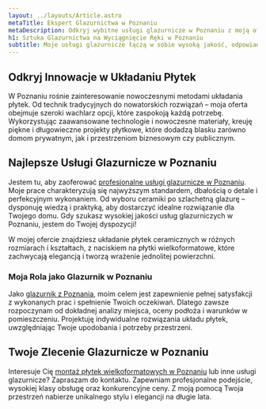 ```yaml
---
layout: ../layouts/Article.astro
metaTitle: Ekspert Glazurnictwa w Poznaniu
metaDescription: Odkryj wybitne usługi glazurnicze w Poznaniu z moją ofertą. Z pasją i zaangażowaniem podejmuję się każdego zadania, specjalizując się w układaniu płytek ceramicznych różnorakich rozmiarów i kształtów. Koniec poszukiwań – tutaj znajdziesz glazurnika, którego potrzebujesz.
h1: Sztuka Glazurnictwa na Wyciągnięcie Ręki w Poznaniu
subtitle: Moje usługi glazurnicze łączą w sobie wysoką jakość, odpowiadając zarówno najnowszym trendom, jak i pragnieniom nawet najbardziej wymagających klientów.
---
```


## Odkryj Innowacje w Układaniu Płytek

W Poznaniu rośnie zainteresowanie nowoczesnymi metodami układania płytek. Od technik tradycyjnych do nowatorskich rozwiązań – moja oferta obejmuje szeroki wachlarz opcji, które zaspokoją każdą potrzebę. Wykorzystując zaawansowane technologie i nowoczesne materiały, kreuję piękne i długowieczne projekty płytkowe, które dodadzą blasku zarówno domom prywatnym, jak i przestrzeniom biznesowym czy publicznym.

## Najlepsze Usługi Glazurnicze w Poznaniu

Jestem tu, aby zaoferować [profesjonalne usługi glazurnicze w Poznaniu](/uslugi-glazurnicze-poznan/). Moje prace charakteryzują się najwyższym standardem, dbałością o detale i perfekcyjnym wykonaniem. Od wyboru ceramiki po szlachetną glazurę – dysponuję wiedzą i praktyką, aby dostarczyć idealne rozwiązanie dla Twojego domu. Gdy szukasz wysokiej jakości usług glazurniczych w Poznaniu, jestem do Twojej dyspozycji!

W mojej ofercie znajdziesz układanie płytek ceramicznych w różnych rozmiarach i kształtach, z naciskiem na płytki wielkoformatowe, które zachwycają elegancją i tworzą wrażenie jednolitej powierzchni.

### Moja Rola jako Glazurnik w Poznaniu

Jako [glazurnik z Poznania](/glazurnik-poznan/), moim celem jest zapewnienie pełnej satysfakcji z wykonanych prac i spełnienie Twoich oczekiwań. Dlatego zawsze rozpoczynam od dokładnej analizy miejsca, oceny podłoża i warunków w pomieszczeniu. Projektuję indywidualne rozwiązania układu płytek, uwzględniając Twoje upodobania i potrzeby przestrzeni.

## Twoje Zlecenie Glazurnicze w Poznaniu

Interesuje Cię [montaż płytek wielkoformatowych w Poznaniu](/montaz-plytek-wielkoformatowych-poznan/) lub inne usługi glazurnicze? Zapraszam do kontaktu. Zapewniam profesjonalne podejście, wysokiej klasy obsługę oraz konkurencyjne ceny. Z moją pomocą Twoja przestrzeń nabierze unikalnego stylu i elegancji na długie lata.
